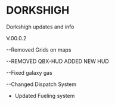 # DORKSHIGH
Dorkshigh updates and info

V.00.0.2

--Removed Grids on maps

--REMOVED QBX-HUD ADDED NEW HUD

--Fixed galaxy gas 

--Changed Dispatch System 

- Updated Fueling system
